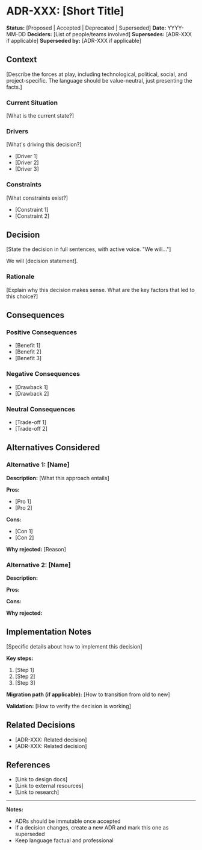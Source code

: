 # ADR-XXX: [Short Title]

**Status:** [Proposed | Accepted | Deprecated | Superseded]
**Date:** YYYY-MM-DD
**Deciders:** [List of people/teams involved]
**Supersedes:** [ADR-XXX if applicable]
**Superseded by:** [ADR-XXX if applicable]

## Context

[Describe the forces at play, including technological, political, social, and project-specific. The language should be value-neutral, just presenting the facts.]

### Current Situation
[What is the current state?]

### Drivers
[What's driving this decision?]
- [Driver 1]
- [Driver 2]
- [Driver 3]

### Constraints
[What constraints exist?]
- [Constraint 1]
- [Constraint 2]

## Decision

[State the decision in full sentences, with active voice. "We will..."]

We will [decision statement].

### Rationale

[Explain why this decision makes sense. What are the key factors that led to this choice?]

## Consequences

### Positive Consequences
- [Benefit 1]
- [Benefit 2]
- [Benefit 3]

### Negative Consequences
- [Drawback 1]
- [Drawback 2]

### Neutral Consequences
- [Trade-off 1]
- [Trade-off 2]

## Alternatives Considered

### Alternative 1: [Name]
**Description:** [What this approach entails]

**Pros:**
- [Pro 1]
- [Pro 2]

**Cons:**
- [Con 1]
- [Con 2]

**Why rejected:** [Reason]

### Alternative 2: [Name]
**Description:**

**Pros:**

**Cons:**

**Why rejected:**

## Implementation Notes

[Specific details about how to implement this decision]

**Key steps:**
1. [Step 1]
2. [Step 2]
3. [Step 3]

**Migration path (if applicable):**
[How to transition from old to new]

**Validation:**
[How to verify the decision is working]

## Related Decisions

- [ADR-XXX: Related decision]
- [ADR-XXX: Related decision]

## References

- [Link to design docs]
- [Link to external resources]
- [Link to research]

---

**Notes:**
- ADRs should be immutable once accepted
- If a decision changes, create a new ADR and mark this one as superseded
- Keep language factual and professional
